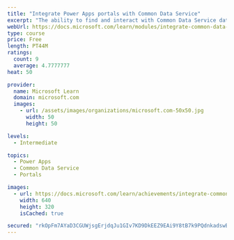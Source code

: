 ```yaml
---
title: "Integrate Power Apps portals with Common Data Service"
excerpt: "The ability to find and interact with Common Data Service data on a website is one of the core benefits of implementing a Power Apps portal. Several methods are available for you to display Common Data Service data. Learning and knowing about these different options will help you have successful portal implementations. This module will focus on the techniques that you can use to configure entity lists, entity forms, and web forms to build powerful web applications."
webUrl: https://docs.microsoft.com/learn/modules/integrate-common-data-service/
type: course
price: Free
length: PT44M
ratings:
  count: 9
  average: 4.7777777
heat: 50

provider:
  name: Microsoft Learn
  domain: microsoft.com
  images:
    - url: /assets/images/organizations/microsoft.com-50x50.jpg
      width: 50
      height: 50

levels:
  - Intermediate

topics:
  - Power Apps
  - Common Data Service
  - Portals

images:
  - url: https://docs.microsoft.com/learn/achievements/integrate-common-data-service-social.png
    width: 640
    height: 320
    isCached: true

secured: "rkOpFm7AYaD3CGUWjsgErjdqJu1GIv7KD9DkEEZ9EAi9Y8tB7k9PQdnkadswBm+C1X3UEAe74GkBVgSEoqNRfkmnxgXzW0aC+TsqLUGEEYqhtTMSAKbgqmgqb16jkQaUuUfh9v/EXGCzr2DXIH7fWImaXAMXVz4AE8/Gx0haDvNEzzCeZBWlJKPsgh4PpftwuA509115zLtBc83f447QbQEyiX7g3R64nIisgtfYdTzYaycFqqmSDcrhteaT2Jw0+XCM2+V9g9YU6lNArA8yg+jhk0CzM+eEU9eqr+nZtLLt6E7R30ISn/6SAfL5b2gfOMpWza1tXcFyljv40oGyY6oO/6uBLgBKjXsQKaFGPnXAW0suf5684Zgrk1+o9hbU5U/naF4m3BAgTX5hwZ+AGIW1Zkotb8tDByBOER2OcVs=;PiUyZRRwQ91xeFiRmtKciQ=="
---
```


